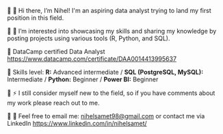:small_blue_diamond: 👋 Hi there, I’m Nihel! I'm an aspiring data analyst trying to land my first position in this field. 

:small_blue_diamond: 🌱 I’m interested into showcasing my skills and sharing my knowledge by posting projects using various tools (R, Python, and SQL). 
            
🔸 DataCamp certified Data Analyst https://www.datacamp.com/certificate/DAA0014413995637

🔸 Skills level: **R:** Advanced intermediate   /   **SQL (PostgreSQL, MySQL):** Intermediate    /   **Python:** Beginner   /    **Power BI:** Beginner
 
:small_blue_diamond: ⚡ I still consider myself new to the field, so if you have comments about my work please reach out to me.

:small_blue_diamond: :e-mail: Feel free to email me: nihelsamet98@gmail.com or contact me via LinkedIn https://www.linkedin.com/in/nihelsamet/

<!--
**Nihel-Samet/Nihel-Samet** is a ✨ _special_ ✨ repository because its `README.md` (this file) appears on your GitHub profile.

Here are some ideas to get you started:

- 🔭 I’m currently working on ...
- 🌱 I’m currently learning ...
- 👯 I’m looking to collaborate on ...
- 🤔 I’m looking for help with ...
- 💬 Ask me about ...
- 📫 How to reach me: ...
- 😄 Pronouns: ...
- ⚡ Fun fact: ...
-->

